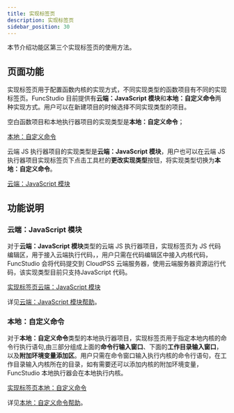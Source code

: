```yaml
---
title: 实现标签页
description: 实现标签页
sidebar_position: 30
---
```


本节介绍功能区第三个实现标签页的使用方法。

## 页面功能

实现标签页用于配置函数内核的实现方式，不同实现类型的函数项目有不同的实现标签页。FuncStudio 目前提供有**云端：JavaScript 模块**和**本地：自定义命令**两种实现方式。用户可以在新建项目的时候选择不同实现类型的项目。

空白函数项目和本地执行器项目的实现类型是**本地：自定义命令**；

[本地：自定义命令](./1.png)

云端 JS 执行器项目的实现类型是**云端：JavaScript 模块**，用户也可以在云端 JS 执行器项目实现标签页下点击工具栏的**更改实现类型**按钮，将实现类型切换为**本地：自定义命令**。

[云端：JavaScript 模块](./2.png)

## 功能说明

### 云端：JavaScript 模块

对于**云端：JavaScript 模块**类型的云端 JS 执行器项目，实现标签页为 JS 代码编辑区，用于接入云端执行代码，，用户只需在代码编辑区中接入内核代码，FuncStudio 会将代码提交到 CloudPSS 云端服务器，使用云端服务器资源运行代码，该实现类型目前只支持JavaScript 代码。

[实现标签页云端：JavaScript 模块](./3.png)

详见[云端：JavaScript 模块帮助](../design/cloud/index.md)。

### 本地：自定义命令

对于**本地：自定义命令**类型的本地执行器项目，实现标签页用于指定本地内核的命令行执行语句,由三部分组成上面的**命令行输入窗口**、下面的**工作目录输入窗口**，以及**附加环境变量添加区**。用户只需在命令窗口输入执行内核的命令行语句，在工作目录输入内核所在的目录，如有需要还可以添加内核的附加环境变量，FuncStudio 本地执行器会在本地执行内核。

[实现标签页本地：自定义命令](./4.png)

详见[本地：自定义命令帮助](../design/local/index.md)。




